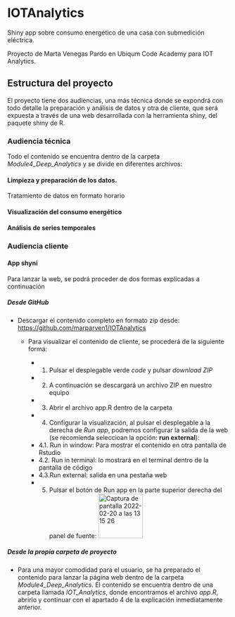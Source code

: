 # IOTAnalytics

Shiny app sobre consumo energético de una casa con submedición eléctrica.

Proyecto de Marta Venegas Pardo en Ubiqum Code Academy para IOT Analytics.

## Estructura del proyecto

El proyecto tiene dos audiencias, una más técnica donde se expondrá con todo detalle la preparación y análisis de datos y otra de cliente, que será expuesta a través de una web desarrollada con la herramienta shiny, del paquete shiny de R.


### Audiencia técnica

Todo el contenido se encuentra dentro de la carpeta *Module4_Deep_Analytics* y se divide en diferentes archivos:

#### Limpieza y preparación de los datos.

Tratamiento de datos en formato horario

#### Visualización del consumo energético

#### Análisis de series temporales 


### Audiencia cliente

#### App shyni

Para lanzar la web, se podrá proceder de dos formas explicadas a continuación

##### Desde GitHub

- Descargar el contenido completo en formato zip desde: https://github.com/marparven1/IOTAnalytics 

    - Para visualizar el contenido de cliente, se procederá de la siguiente forma:
        * 1. Pulsar el desplegable verde *code* y pulsar *download ZIP*
        * 2. A continuación se descargará un archivo ZIP en nuestro equipo
        * 3. Abrir el archivo app.R dentro de la carpeta
        * 4. Configurar la visualización, al pulsar el desplegable a la derecha de *Run app*, podremos configurar la salida de la web (se recomienda seleccioan la opción: **run external**):
     
         - 4.1. Run in window: Para mostrar el contenido en otra pantalla de Rstudio
         - 4.2. Run in terminal: lo mostrará en el terminal dentro de la pantalla de código 
         - 4.3.Run external: salida en una pestaña web
        *  5. Pulsar el botón de Run app en la parte superior derecha del panel de fuente: <img width="101" alt="Captura de pantalla 2022-02-20 a las 13 15 26" src="https://user-images.githubusercontent.com/79573831/154841954-5e17e5b4-7fd1-43c9-a746-32b91979ff4d.png">
 
##### Desde la propia carpeta de proyecto
   
- Para una mayor comodidad para el usuario, se ha preparado el contenido para lanzar la página web dentro de la carpeta *Module4_Deep_Analytics*. El contenido se encuentra dentro de una carpeta llamada *IOT_Analytics*, donde encontramos el archivo *app.R*, abrirlo y continuar con el apartado 4 de la explicación inmediatamente anterior.





